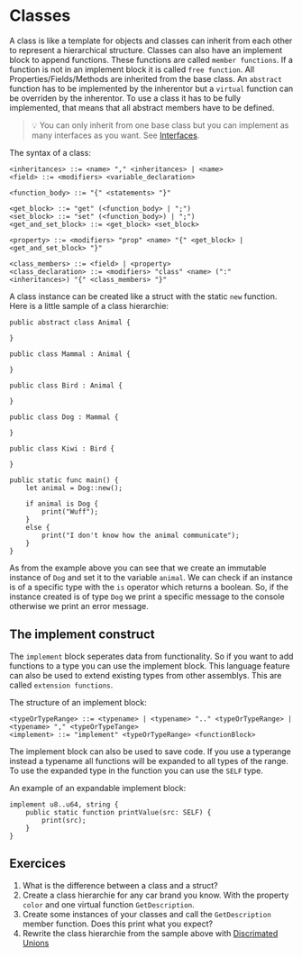 # Classes

A class is like a template for objects and classes can inherit from each other to represent a hierarchical structure. Classes can also have an implement block to append functions. These functions are called `member functions`. If a function is not in an implement block it is called `free function`. All Properties/Fields/Methods are inherited from the base class. An `abstract` function has to be implemented by the inherentor but a `virtual` function can be overriden by the inherentor. To use a class it has to be fully implemented, that means that all abstract members have to be defined.

> 💡 You can only inherit from one base class but you can implement as many interfaces as you want. See [Interfaces](/oop/interfaces).

The syntax of a class:

```ebnf
<inheritances> ::= <name> "," <inheritances> | <name>
<field> ::= <modifiers> <variable_declaration>

<function_body> ::= "{" <statements> "}"

<get_block> ::= "get" (<function_body> | ";")
<set_block> ::= "set" (<function_body>) | ";")
<get_and_set_block> ::= <get_block> <set_block>

<property> ::= <modifiers> "prop" <name> "{" <get_block> | <get_and_set_block> "}"

<class_members> ::= <field> | <property>
<class_declaration> ::= <modifiers> "class" <name> (":" <inheritances>) "{" <class_members> "}"
```

A class instance can be created like a struct with the static `new` function. Here is a little sample of a class hierarchie:

```back
public abstract class Animal {

}

public class Mammal : Animal {

}

public class Bird : Animal {

}

public class Dog : Mammal {

}

public class Kiwi : Bird {

}

public static func main() {
    let animal = Dog::new();

    if animal is Dog {
        print("Wuff");
    }
    else {
        print("I don't know how the animal communicate");
    }
}
```

As from the example above you can see that we create an immutable instance of `Dog` and set it to the variable `animal`. We can check if an instance is of a specific type with the `is` operator which returns a boolean.
So, if the instance created is of type `Dog` we print a specific message to the console otherwise we print an error message.

## The implement construct
The `implement` block seperates data from functionality. So if you want to add functions to a type you can use the implement block. This language feature can also be used to extend existing types from other assemblys. This are called `extension functions`.

The structure of an implement block:
```ebnf
<typeOrTypeRange> ::= <typename> | <typename> ".." <typeOrTypeRange> | <typename> "," <typeOrTypeTange>
<implement> ::= "implement" <typeOrTypeRange> <functionBlock>
```

The implement block can also be used to save code. If you use a typerange instead a typename all functions will be expanded to all types of the range. To use the expanded type in the function you can use the `SELF` type.

An example of an expandable implement block:
```back
implement u8..u64, string {
    public static function printValue(src: SELF) {
        print(src);
    }
}
```

## Exercices

1. What is the difference between a class and a struct?
2. Create a class hierarchie for any car brand you know. With the property `color` and one virtual function `GetDescription`.
3. Create some instances of your classes and call the `GetDescription` member function. Does this print what you expect?
4. Rewrite the class hierarchie from the sample above with [Discrimated Unions](/extended/unions.md)
